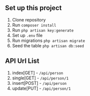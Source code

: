 ## Set up this project

1. Clone repository
2. Run `composer install`
3. Run `php artisan key:generate`
4. Set up `.env` file
5. Run migrations `php artisan migrate`
6. Seed the table `php artisan db:seed`

## API Url List
1. index[GET] - `/api/person`
2. single[GET] - `/api/person/1`
3. insert[POST] - `/api/person`
4. update[PUT] - `/api/person/1`
